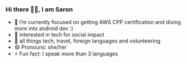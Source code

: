 ### Hi there 👋🏾, I am Saron 

<!--
**Saronbgm/Saronbgm** is a ✨ _special_ ✨ repository because its `README.md` (this file) appears on your GitHub profile. -->


- 🔭 I’m currently focused on getting AWS CPP certification and diving more into android dev :) 
- 💬 interested in tech for social impact
- 💖 all things tech, travel, foreign languages and volunteering
- 😄 Pronouns: she/her
- ⚡ Fun fact: I speak more than 3 languages
